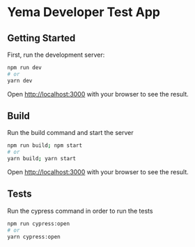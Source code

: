 # Yema Developer Test App

## Getting Started

First, run the development server:

```bash
npm run dev
# or
yarn dev
```

Open [http://localhost:3000](http://localhost:3000) with your browser to see the result.

## Build

Run the build command and start the server

```bash
npm run build; npm start
# or
yarn build; yarn start
```

Open [http://localhost:3000](http://localhost:3000) with your browser to see the result.

## Tests

Run the cypress command in order to run the tests

```bash
npm run cypress:open
# or 
yarn cypress:open
```
